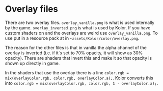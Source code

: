# Overlay files

There are two overlay files. `overlay_vanilla.png` is what is used internally by the game. `overlay_inverted.png` is what is used by Kolor. If you have custom shaders on and the overlays are weird use `overlay_vanilla.png`. To use put in a resource pack at in `~assets/Kolor/color/overlay.png`.

The reason for the other files is that in vanilla the alpha channel of the overlay is inverted (i.e. if it's set to 70% opacity, it will show as 30% opacity). There are shaders that invert this and make it so that opacity is shown up directly in game.

In the shaders that use the overlay there is a line `color.rgb = mix(overlayColor.rgb, color.rgb, overlayColor.a);`. Kolor converts this into `color.rgb = mix(overlayColor.rgb, color.rgb, 1 - overlayColor.a);`.